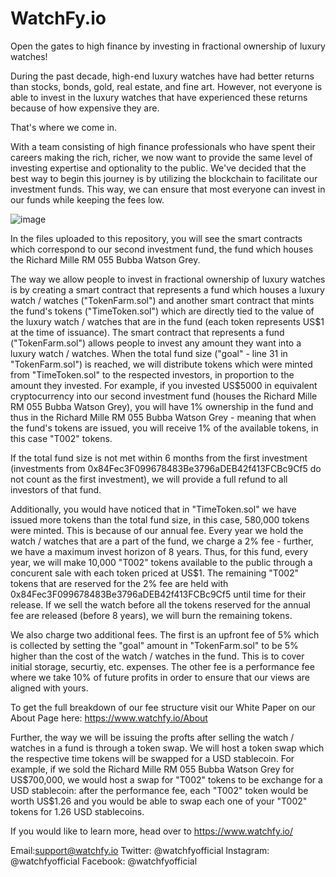 # WatchFy.io

Open the gates to high finance by investing in fractional ownership of luxury watches!

During the past decade, high-end luxury watches have had better returns than stocks, bonds, gold, real estate, and fine art. However, not everyone is able to invest in the luxury watches that have experienced these returns because of how expensive they are.

That's where we come in.

With a team consisting of high finance professionals who have spent their careers making the rich, richer, we now want to provide the same level of investing expertise and optionality to the public. We've decided that the best way to begin this journey is by utilizing the blockchain to facilitate our investment funds. This way, we can ensure that most everyone can invest in our funds while keeping the fees low.

![image](https://user-images.githubusercontent.com/114412800/221577990-eb435f05-fb65-4797-9ff2-b5a921fa9c24.png)

In the files uploaded to this repository, you will see the smart contracts which correspond to our second investment fund, the fund which houses the Richard Mille RM 055 Bubba Watson Grey.

The way we allow people to invest in fractional ownership of luxury watches is by creating a smart contract that represents a fund which houses a luxury watch / watches ("TokenFarm.sol") and another smart contract that mints the fund's tokens ("TimeToken.sol") which are directly tied to the value of the luxury watch / watches that are in the fund (each token represents US$1 at the time of issuance). The smart contract that represents a fund ("TokenFarm.sol") allows people to invest any amount they want into a luxury watch / watches. When the total fund size ("goal" - line 31 in "TokenFarm.sol") is reached, we will distribute tokens which were minted from "TimeToken.sol" to the respected investors, in proportion to the amount they invested. For example, if you invested US$5000 in equivalent cryptocurrency into our second investment fund (houses the Richard Mille RM 055 Bubba Watson Grey), you will have 1% ownership in the fund and thus in the Richard Mille RM 055 Bubba Watson Grey - meaning that when the fund's tokens are issued, you will receive 1% of the available tokens, in this case "T002" tokens.

If the total fund size is not met within 6 months from the first investment (investments from 0x84Fec3F099678483Be3796aDEB42f413FCBc9Cf5 do not count as the first investment), we will provide a full refund to all investors of that fund.

Additionally, you would have noticed that in "TimeToken.sol" we have issued more tokens than the total fund size, in this case, 580,000 tokens were minted. This is because of our annual fee. Every year we hold the watch / watches that are a part of the fund, we charge a 2% fee - further, we have a maximum invest horizon of 8 years. Thus, for this fund, every year, we will make 10,000 "T002" tokens available to the public through a concurent sale with each token priced at US$1. The remaining "T002" tokens that are reserved for the 2% fee are held with 0x84Fec3F099678483Be3796aDEB42f413FCBc9Cf5 until time for their release. If we sell the watch before all the tokens reserved for the annual fee are released (before 8 years), we will burn the remaining tokens.

We also charge two additional fees. The first is an upfront fee of 5% which is collected by setting the "goal" amount in "TokenFarm.sol" to be 5% higher than the cost of the watch / watches in the fund. This is to cover initial storage, securtiy, etc. expenses. The other fee is a performance fee where we take 10% of future profits in order to ensure that our views are aligned with yours.

To get the full breakdown of our fee structure visit our White Paper on our About Page here: https://www.watchfy.io/About

Further, the way we will be issuing the profts after selling the watch / watches in a fund is through a token swap. We will host a token swap which the respective time tokens will be swapped for a USD stablecoin. For example, if we sold the Richard Mille RM 055 Bubba Watson Grey for US$700,000, we would host a swap for "T002" tokens to be exchange for a USD stablecoin: after the performance fee, each "T002" token would be worth US$1.26 and you would be able to swap each one of your "T002" tokens for 1.26 USD stablecoins.

If you would like to learn more, head over to https://www.watchfy.io/ 

Email:support@watchfy.io
Twitter: @watchfyofficial
Instagram: @watchfyofficial
Facebook: @watchfyofficial
